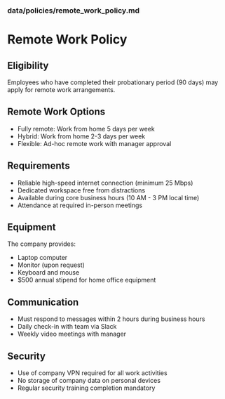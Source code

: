 ### data/policies/remote_work_policy.md

# Remote Work Policy

## Eligibility
Employees who have completed their probationary period (90 days) may apply for remote work arrangements.

## Remote Work Options
- Fully remote: Work from home 5 days per week
- Hybrid: Work from home 2-3 days per week
- Flexible: Ad-hoc remote work with manager approval

## Requirements
- Reliable high-speed internet connection (minimum 25 Mbps)
- Dedicated workspace free from distractions
- Available during core business hours (10 AM - 3 PM local time)
- Attendance at required in-person meetings

## Equipment
The company provides:
- Laptop computer
- Monitor (upon request)
- Keyboard and mouse
- $500 annual stipend for home office equipment

## Communication
- Must respond to messages within 2 hours during business hours
- Daily check-in with team via Slack
- Weekly video meetings with manager

## Security
- Use of company VPN required for all work activities
- No storage of company data on personal devices
- Regular security training completion mandatory
